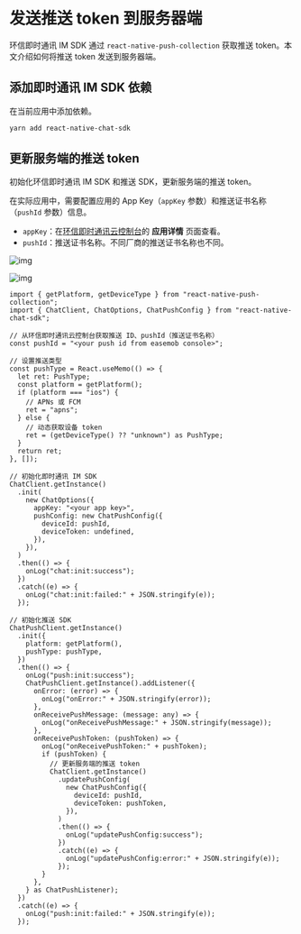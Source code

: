 # 发送推送 token 到服务器端

环信即时通讯 IM SDK 通过 `react-native-push-collection` 获取推送 token。本文介绍如何将推送 token 发送到服务器端。

## 添加即时通讯 IM SDK 依赖

在当前应用中添加依赖。

```sh
yarn add react-native-chat-sdk 
```

## 更新服务端的推送 token

初始化环信即时通讯 IM SDK 和推送 SDK，更新服务端的推送 token。

在实际应用中，需要配置应用的 App Key（`appKey` 参数）和推送证书名称（`pushId` 参数）信息。
- `appKey`：在[环信即时通讯云控制台](https://console.easemob.com/user/login)的 **应用详情** 页面查看。
- `pushId`：推送证书名称。不同厂商的推送证书名称也不同。

![img](/images/react-native/push/push_get_appkey.png)

![img](/images/react-native/push/push_get_certificate_name.png)

```tsx
import { getPlatform, getDeviceType } from "react-native-push-collection";
import { ChatClient, ChatOptions, ChatPushConfig } from "react-native-chat-sdk";

// 从环信即时通讯云控制台获取推送 ID、pushId（推送证书名称）
const pushId = "<your push id from easemob console>";

// 设置推送类型
const pushType = React.useMemo(() => {
  let ret: PushType;
  const platform = getPlatform();
  if (platform === "ios") {
    // APNs 或 FCM
    ret = "apns";
  } else {
    // 动态获取设备 token
    ret = (getDeviceType() ?? "unknown") as PushType;
  }
  return ret;
}, []);

// 初始化即时通讯 IM SDK
ChatClient.getInstance()
  .init(
    new ChatOptions({
      appKey: "<your app key>",
      pushConfig: new ChatPushConfig({
        deviceId: pushId,
        deviceToken: undefined,
      }),
    }),
  )
  .then(() => {
    onLog("chat:init:success");
  })
  .catch((e) => {
    onLog("chat:init:failed:" + JSON.stringify(e));
  });

// 初始化推送 SDK
ChatPushClient.getInstance()
  .init({
    platform: getPlatform(),
    pushType: pushType,
  })
  .then(() => {
    onLog("push:init:success");
    ChatPushClient.getInstance().addListener({
      onError: (error) => {
        onLog("onError:" + JSON.stringify(error));
      },
      onReceivePushMessage: (message: any) => {
        onLog("onReceivePushMessage:" + JSON.stringify(message));
      },
      onReceivePushToken: (pushToken) => {
        onLog("onReceivePushToken:" + pushToken);
        if (pushToken) {
          // 更新服务端的推送 token
          ChatClient.getInstance()
            .updatePushConfig(
              new ChatPushConfig({
                deviceId: pushId,
                deviceToken: pushToken,
              }),
            )
            .then(() => {
              onLog("updatePushConfig:success");
            })
            .catch((e) => {
              onLog("updatePushConfig:error:" + JSON.stringify(e));
            });
        }
      },
    } as ChatPushListener);
  })
  .catch((e) => {
    onLog("push:init:failed:" + JSON.stringify(e));
  });
```


